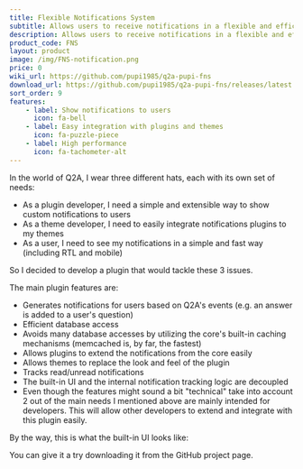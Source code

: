 ```yaml
---
title: Flexible Notifications System
subtitle: Allows users to receive notifications in a flexible and efficient way
description: Allows users to receive notifications in a flexible and efficient way
product_code: FNS
layout: product
image: /img/FNS-notification.png
price: 0
wiki_url: https://github.com/pupi1985/q2a-pupi-fns
download_url: https://github.com/pupi1985/q2a-pupi-fns/releases/latest
sort_order: 9
features:
    - label: Show notifications to users
      icon: fa-bell
    - label: Easy integration with plugins and themes
      icon: fa-puzzle-piece
    - label: High performance
      icon: fa-tachometer-alt
---
```


In the world of Q2A, I wear three different hats, each with its own set of needs:

 * As a plugin developer, I need a simple and extensible way to show custom notifications to users
 * As a theme developer, I need to easily integrate notifications plugins to my themes
 * As a user, I need to see my notifications in a simple and fast way (including RTL and mobile)

So I decided to develop a plugin that would tackle these 3 issues.

The main plugin features are:

 * Generates notifications for users based on Q2A's events (e.g. an answer is added to a user's question)
 * Efficient database access
 * Avoids many database accesses by utilizing the core's built-in caching mechanisms (memcached is, by far, the fastest)
 * Allows plugins to extend the notifications from the core easily
 * Allows themes to replace the look and feel of the plugin
 * Tracks read/unread notifications
 * The built-in UI and the internal notification tracking logic are decoupled
 * Even though the features might sound a bit "technical" take into account 2 out of the main needs I mentioned above are mainly intended for developers. This will allow other developers to extend and integrate with this plugin easily.

By the way, this is what the built-in UI looks like:

You can give it a try downloading it from the GitHub project page.